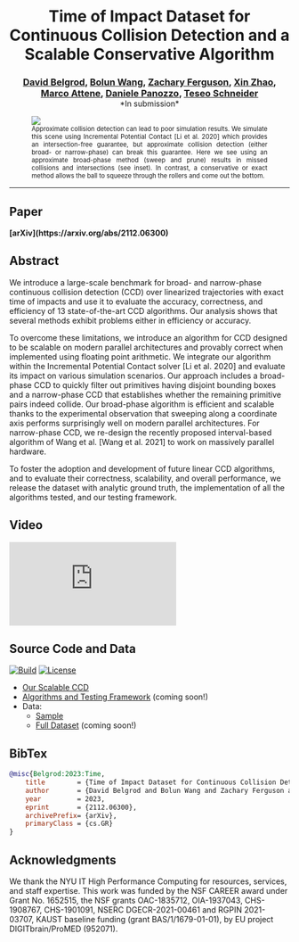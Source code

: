 <center>
<h1>Time of Impact Dataset for Continuous Collision Detection and a Scalable Conservative Algorithm</h1>

<h3 style="margin-bottom:0;">
<a href="https://www.dbelgrod.com/">David&nbsp;Belgrod</a>,
<a href="https://cemse.kaust.edu.sa/people/person/bolun-wang">Bolun&nbsp;Wang</a>,
<a href="https://zferg.us">Zachary&nbsp;Ferguson</a>,
<a href="">Xin&nbsp;Zhao</a>,
<a href="https://publications.cnr.it/authors/marco.attene">Marco&nbsp;Attene</a>,
<a href="https://cims.nyu.edu/gcl/daniele.html">Daniele&nbsp;Panozzo</a>,
<a href="http://web.uvic.ca/~teseo/">Teseo&nbsp;Schneider</a>
</h3>

<center>*In submission*</center>
</center>


<figure>
    <img src="images/teaser.png">
    <figcaption style="margin:inherit 0; max-width:none; font-size:.8em; text-align: justify;">
        Approximate collision detection can lead to poor simulation results. We simulate this scene using Incremental Potential Contact [Li et al. 2020] which provides an intersection-free guarantee, but approximate collision detection (either broad- or narrow-phase) can break this guarantee. Here we see using an approximate broad-phase method (sweep and prune) results in missed collisions and intersections (see inset). In contrast, a conservative or exact method allows the ball to squeeze through the rollers and come out the bottom.
    </figcaption>
</figure>

---

## Paper

<b>
<!-- <a href="CCD-benchmark-paper.pdf">Paper (PDF)</a>
&nbsp;&nbsp;&nbsp;&nbsp;&nbsp;
<a href="CCD-benchmark-paper-350ppi.pdf">Low res (PDF)</a>
&nbsp;&nbsp;&nbsp;&nbsp;&nbsp; -->
[arXiv](https://arxiv.org/abs/2112.06300)
</b>

## Abstract

We introduce a large-scale benchmark for broad- and narrow-phase continuous collision detection (CCD) over linearized trajectories with exact time of impacts and use it to evaluate the accuracy, correctness, and efficiency of 13 state-of-the-art CCD algorithms. Our analysis shows that several methods exhibit problems either in efficiency or accuracy.

To overcome these limitations, we introduce an algorithm for CCD designed to be scalable on modern parallel architectures and provably correct when implemented using floating point arithmetic. We integrate our algorithm within the Incremental Potential Contact solver [Li et al. 2020] and evaluate its impact on various simulation scenarios. Our approach includes a broad-phase CCD to quickly filter out primitives having disjoint bounding boxes and a narrow-phase CCD that establishes whether the remaining primitive pairs indeed collide. Our broad-phase algorithm is efficient and scalable thanks to the experimental observation that sweeping along a coordinate axis performs surprisingly well on modern parallel architectures. For narrow-phase CCD, we re-design the recently proposed interval-based algorithm of Wang et al. [Wang et al. 2021] to work on massively parallel hardware.

To foster the adoption and development of future linear CCD algorithms, and to evaluate their correctness, scalability, and overall performance, we release the dataset with analytic ground truth, the implementation of all the algorithms tested, and our testing framework.

## Video

<div class="video-wrapper">
<iframe class="youtube" src="https://www.youtube-nocookie.com/embed/ezuC9EisPII?si=_oZJwrSBQa5zV6WT" title="YouTube video player" frameborder="0" allow="accelerometer; autoplay; clipboard-write; encrypted-media; gyroscope; picture-in-picture; web-share" referrerpolicy="strict-origin-when-cross-origin" allowfullscreen></iframe>
</div>

## Source Code and Data

[![Build](https://github.com/continuous-collision-detection/scalable-ccd/actions/workflows/continuous.yml/badge.svg)](https://github.com/continuous-collision-detection/scalable-ccd/actions/workflows/continuous.yml)
[![License](https://img.shields.io/github/license/continuous-collision-detection/scalable-ccd.svg?color=blue)](https://github.com/continuous-collision-detection/scalable-ccd/blob/main/LICENSE)

* [Our Scalable CCD](https://github.com/Continuous-Collision-Detection/Scalable-CCD)
* [Algorithms and Testing Framework]() (coming soon!)
* Data:
    * [Sample](https://github.com/Continuous-Collision-Detection/Sample-Scalable-CCD-Data)
    * [Full Dataset]() (coming soon!)

## BibTex

```bibtex
@misc{Belgrod:2023:Time,
    title        = {Time of Impact Dataset for Continuous Collision Detection and a Scalable Conservative Algorithm},
    author       = {David Belgrod and Bolun Wang and Zachary Ferguson and Xin Zhao and Marco Attene and Daniele Panozzo and Teseo Schneider},
    year         = 2023,
    eprint       = {2112.06300},
    archivePrefix= {arXiv},
    primaryClass = {cs.GR}
}
```

## Acknowledgments

We thank the NYU IT High Performance Computing for resources, services, and staff expertise. This work was funded by the NSF CAREER award under Grant No. 1652515, the NSF grants OAC-1835712, OIA-1937043, CHS-1908767, CHS-1901091, NSERC DGECR-2021-00461 and RGPIN 2021-03707, KAUST baseline funding (grant BAS/1/1679-01-01), by EU project DIGITbrain/ProMED (952071).